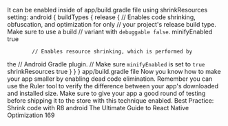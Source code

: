 It can be enabled inside of app/build.gradle file using shrinkResources setting:
android {
    buildTypes {
        release {
            // Enables code shrinking, obfuscation, and 
optimization for only
            // your project's release build type. Make sure to 
use a build
            // variant with `debuggable false`.
            minifyEnabled true 
            
            // Enables resource shrinking, which is performed by 
the
            // Android Gradle plugin.
            // Make sure `minifyEnabled` is set to `true`
            shrinkResources true
        }
    }
}
app/build.gradle file
Now you know how to make your app smaller by enabling dead code elimination. Remember 
you can use the Ruler tool to verify the difference between your app's downloaded and installed 
size. Make sure to give your app a good round of testing before shipping it to the store with 
this technique enabled.
Best Practice: Shrink code with R8 android
The Ultimate Guide to React Native Optimization
169